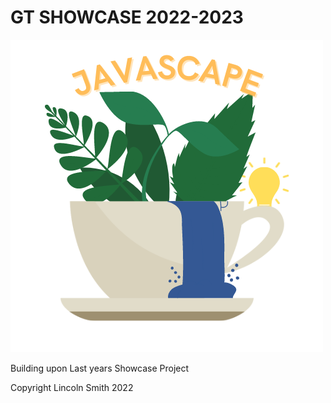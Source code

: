 # GT SHOWCASE 2022-2023

![JAVASCAPE Logo](Graphics/Javascape%20Logo.png)

Building upon Last years Showcase Project

Copyright Lincoln Smith 2022

